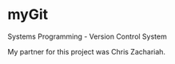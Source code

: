# myGit
Systems Programming - Version Control System

My partner for this project was Chris Zachariah.
